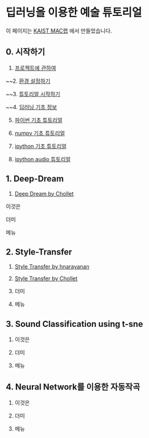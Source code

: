 딥러닝을 이용한 예술 튜토리얼
=============================

이 페이지는 [KAIST MAC랩](http://mac.kaist.ac.kr) 에서 만들었습니다.

## 0. 시작하기

1. [프로젝트에 관하여](about.md)

~~2. [환경 설정하기](setting.md)

~~3. [튜토리얼 시작하기](start.md)

~~4. [딥러닝 기초 정보](Deep_basic.md)

5. [파이썬 기초 튜토리얼](python_basic.md)

6. [numpy 기초 튜토리얼](numpy_basic.md)

7. [ipython 기초 튜토리얼](get_good_at_ipython.md)

8. [ipython audio 튜토리얼](ipython_audio.md)

## 1. Deep-Dream

1. [Deep Dream by Chollet](deep_dream/8.2-deep-dream.md)

이것은

더미

메뉴

## 2. Style-Transfer

1. [Style Transfer by hnarayanan](style_transfer/style_transfer.md)

2. [Style Transfer by Chollet](style_transfer/style_transfer_fchollet.md)

3. 더미

4. 메뉴

## 3. Sound Classification using t-sne

1. 이것은

2. 더미

3. 메뉴

## 4. Neural Network를 이용한 자동작곡

1. 이것은

2. 더미

3. 메뉴
